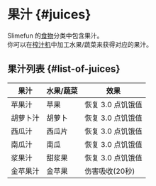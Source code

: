 # 果汁 {#juices}

Slimefun 的[食物](/Food)分类中包含果汁。  
你可以在[榨汁机](/Juicer)中加工水果/蔬菜来获得对应的果汁。

## 果汁列表 {#list-of-juices}

| 果汁 | 水果/蔬菜 | 效果 |
| --- | -------- | --- |
| 苹果汁 | 苹果 | 恢复 3.0 点饥饿值 |
| 胡萝卜汁 | 胡萝卜 | 恢复 3.0 点饥饿值 |
| 西瓜汁 | 西瓜片 | 恢复 3.0 点饥饿值 |
| 南瓜汁 | 南瓜 | 恢复 3.0 点饥饿值 |
| 浆果汁 | 甜浆果 | 恢复 3.0 点饥饿值 |
| 金苹果汁 | 金苹果 | 伤害吸收(20秒) |
